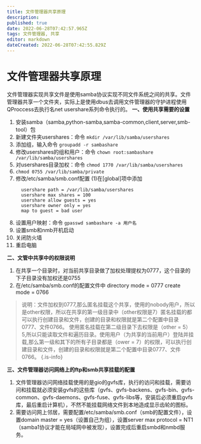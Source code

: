 ```yaml
---
title: 文件管理器共享原理
description: 
published: true
date: 2022-06-28T07:42:57.965Z
tags: 文件管理器, 共享
editor: markdown
dateCreated: 2022-06-28T07:42:55.829Z
---
```


# 文件管理器共享原理
文件管理器实现共享文件是使用samba协议实现不同文件系统之间的共享。文件管理器共享一个文件夹，实际上是使用dbus去调用文件管理器的守护进程使用QProccess去执行名net usershare系列命令执行的。
**一、使用共享需要的设置**
1. 安装samba（samba,python-samba,samba-common,client,server,smb-tool）包
1. 新建文件夹usershares：命令 `mkdir /var/lib/samba/usershares`
1. 添加组，输入命令 `groupadd -r sambashare`
1. 修改usershares的组和用户：命令 `chown root:sambashare /var/lib/samba/usershares`
1. 对usershares目录加权：命令 `chmod 1770 /var/lib/samba/usershares`
1. `chmod 0755 /var/lib/samba/private`
1. 修改/etc/samba/smb.conf配置
     (1)在[global]项中添加
     ```linux
       usershare path = /var/lib/samba/usershares
       usershare max shares = 100
       usershare allow guests = yes
       usershare owner only = yes
       map to guest = bad user
      ```
1. 设置用户映射：命令 `gpasswd sambashare -a 用户名`
1. 设置smb和nmb开机启动
1. 关闭防火墙
1. 重启电脑

**二、文管中共享中的权限说明**
1. 在共享一个目录时，对当前共享目录做了加权处理提权为0777，这个目录的下子目录没有加权还是0755
1. 在/etc/samba/smb.conf的配置文件中
     directory mode = 0777
     create mode = 0766
> 说明：文件加权到0777,那么匿名挂载这个共享，使用的nobody用户，所以是other权限，所以在共享的第一级目录中（other权限是7）匿名挂载的都可以执行创建目录和文件，创建的目录和权限就是第二个配置中目录0777、文件0766。
使用匿名挂载在第二级目录下去权限是（other = 5）5,所以只能读取文件和遍历目录。使用用户（为共享的当前用户）登陆并挂载,那么第一级和其下的所有子目录都是（ower = 7）的权限，可以执行创建目录和文件，创建的目录和权限就是第二个配置中目录0777、文件0766。
{.is-info}

**三、文件管理器访问网络上的ftp和smb共享挂载的配置**
1. 文件管理器访问网络挂载使用的是gio的gvfs库，执行的访问和挂载，需要访问和挂载就必须安装gvfs的这些库（gvfs、gvfs-backens、gvfs-bin、gvfs-common、gvfs-daemons、gvfs-fuse、gvfs-libs等，安装后必须重启gvfs库，最后重启计算机），不然不能挂载网络文件到本地造成显示齿轮的图标。
1. 需要访问网上邻居，需要配置/etc/samba/smb.conf（smb的配置文件），设置domain master = yes（设置自己为组），设置server max protocol = NT1（samba1协议才能在局域网中被发现），设置完成后重启smbd和nmbd服务。